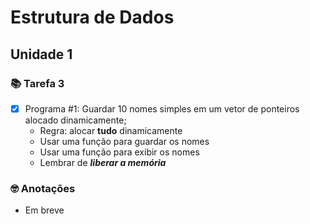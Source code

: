 # Estrutura de Dados
## Unidade 1
### 📚 Tarefa 3

- [x] Programa #1: Guardar 10 nomes simples em um vetor de ponteiros alocado dinamicamente;
  - Regra: alocar **tudo** dinamicamente
  - Usar uma função para guardar os nomes
  - Usar uma função para exibir os nomes
  - Lembrar de **_liberar a memória_**

### 🤓 Anotações
* Em breve
